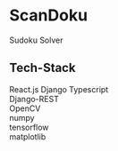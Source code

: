 # ScanDoku
Sudoku Solver     

## Tech-Stack    
React.js
Django
Typescript    
Django-REST    
OpenCV     
numpy   
tensorflow    
matplotlib     

